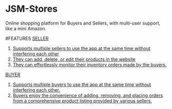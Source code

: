 # JSM-Stores
Online shopping platform for Buyers and Sellers, with multi-user support, like a mini Amazon.

#FEATURES
<u>SELLER<u>
1. Supports multiple sellers to use the app at the same time without interfering each other
2. They can add, delete, or edit their products in the website
3. They can effortlessly monitor their inventory orders made by the buyers.

<u>BUYER<u>
1. Supports multiple buyers to use the app at the same time without interfering each other.
2. Buyers enjoy the convenience of adding, removing, and placing orders from a comprehensive product listing provided by various sellers. 
